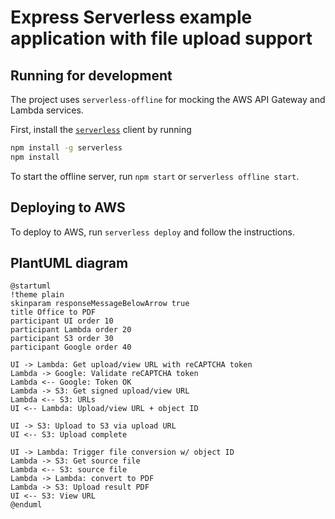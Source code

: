 # Express Serverless example application with file upload support 

## Running for development

The project uses `serverless-offline` for mocking the AWS API Gateway and Lambda services.

First, install the [`serverless`](http://serverless.com) client by running
```bash
npm install -g serverless
npm install
```

To start the offline server, run `npm start` or `serverless offline start`.

## Deploying to AWS

To deploy to AWS, run `serverless deploy` and follow the instructions.

## PlantUML diagram
```
@startuml
!theme plain
skinparam responseMessageBelowArrow true
title Office to PDF
participant UI order 10
participant Lambda order 20
participant S3 order 30
participant Google order 40

UI -> Lambda: Get upload/view URL with reCAPTCHA token
Lambda -> Google: Validate reCAPTCHA token
Lambda <-- Google: Token OK
Lambda -> S3: Get signed upload/view URL
Lambda <-- S3: URLs
UI <-- Lambda: Upload/view URL + object ID

UI -> S3: Upload to S3 via upload URL
UI <-- S3: Upload complete

UI -> Lambda: Trigger file conversion w/ object ID
Lambda -> S3: Get source file
Lambda <-- S3: source file
Lambda -> Lambda: convert to PDF
Lambda -> S3: Upload result PDF
UI <-- S3: View URL
@enduml
```